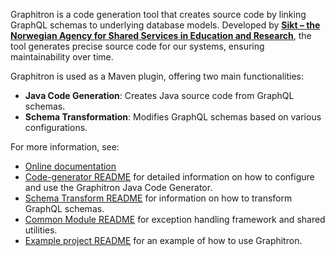 Graphitron is a code generation tool that creates source code by linking GraphQL schemas to underlying database models.
Developed by **<a href="https://www.sikt.no"> Sikt – the Norwegian Agency for Shared Services in Education and Research</a>**,
the tool generates precise source code for our systems, ensuring maintainability over time.

Graphitron is used as a Maven plugin, offering two main functionalities:
-   **Java Code Generation**: Creates Java source code from GraphQL schemas.
-   **Schema Transformation**: Modifies GraphQL schemas based on various configurations.

For more information, see:
-   [Online documentation](https://graphitron.sikt.no/)
-   [Code-generator README](./graphitron-codegen-parent/graphitron-java-codegen/README.md) for detailed information on how to configure and use the Graphitron Java Code Generator.
-   [Schema Transform README](./graphitron-schema-transform/README.md) for information on how to transform GraphQL schemas.
-   [Common Module README](./graphitron-common/README.md) for exception handling framework and shared utilities.
-   [Example project README](./graphitron-example/README.md) for an example of how to use Graphitron.
